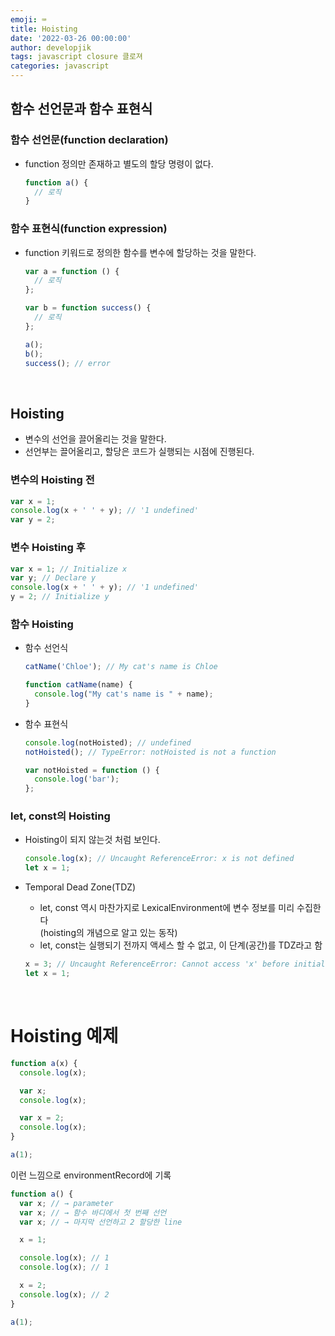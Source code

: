 ```yaml
---
emoji: ⌨
title: Hoisting
date: '2022-03-26 00:00:00'
author: developjik
tags: javascript closure 클로져
categories: javascript
---
```


## 함수 선언문과 함수 표현식

### 함수 선언문(function declaration)

- function 정의만 존재하고 별도의 할당 명령이 없다.
  ```jsx
  function a() {
    // 로직
  }
  ```

### 함수 표현식(function expression)

- function 키워드로 정의한 함수를 변수에 할당하는 것을 말한다.

  ```jsx
  var a = function () {
    // 로직
  };

  var b = function success() {
    // 로직
  };

  a();
  b();
  success(); // error
  ```

<br/>

## Hoisting

- 변수의 선언을 끌어올리는 것을 말한다.
- 선언부는 끌어올리고, 할당은 코드가 실행되는 시점에 진행된다.

### 변수의 Hoisting 전

```jsx
var x = 1;
console.log(x + ' ' + y); // '1 undefined'
var y = 2;
```

### 변수 Hoisting 후

```jsx
var x = 1; // Initialize x
var y; // Declare y
console.log(x + ' ' + y); // '1 undefined'
y = 2; // Initialize y
```

### 함수 Hoisting

- 함수 선언식

  ```jsx
  catName('Chloe'); // My cat's name is Chloe

  function catName(name) {
    console.log("My cat's name is " + name);
  }
  ```

- 함수 표현식

  ```jsx
  console.log(notHoisted); // undefined
  notHoisted(); // TypeError: notHoisted is not a function

  var notHoisted = function () {
    console.log('bar');
  };
  ```

### let, const의 Hoisting

- Hoisting이 되지 않는것 처럼 보인다.

  ```jsx
  console.log(x); // Uncaught ReferenceError: x is not defined
  let x = 1;
  ```

- Temporal Dead Zone(TDZ)

  - let, const 역시 마찬가지로 LexicalEnvironment에 변수 정보를 미리 수집한다<br/>
    (hoisting의 개념으로 알고 있는 동작)
  - let, const는 실행되기 전까지 액세스 할 수 없고, 이 단계(공간)를 TDZ라고 함

  ```jsx
  x = 3; // Uncaught ReferenceError: Cannot access 'x' before initialization
  let x = 1;
  ```

<br/>

# Hoisting 예제

```jsx
function a(x) {
  console.log(x);

  var x;
  console.log(x);

  var x = 2;
  console.log(x);
}

a(1);
```

이런 느낌으로 environmentRecord에 기록

```jsx
function a() {
  var x; // → parameter
  var x; // → 함수 바디에서 첫 번째 선언
  var x; // → 마지막 선언하고 2 할당한 line

  x = 1;

  console.log(x); // 1
  console.log(x); // 1

  x = 2;
  console.log(x); // 2
}

a(1);
```

```toc

```
